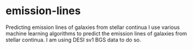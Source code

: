 # emission-lines
Predicting emission lines of galaxies from stellar continua
I use various machine learning algorithms to predict the emission lines of galaxies from stellar continua. I am using DESI sv1 BGS data to do so.

